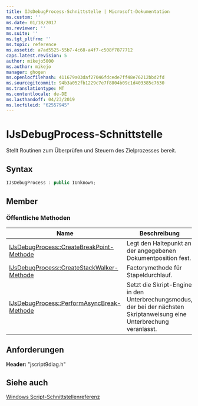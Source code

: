 ```yaml
---
title: IJsDebugProcess-Schnittstelle | Microsoft-Dokumentation
ms.custom: ''
ms.date: 01/18/2017
ms.reviewer: ''
ms.suite: ''
ms.tgt_pltfrm: ''
ms.topic: reference
ms.assetid: a7ad5525-55b7-4c68-a4f7-c508f7877712
caps.latest.revision: 5
author: mikejo5000
ms.author: mikejo
manager: ghogen
ms.openlocfilehash: 411679a03daf27046fdcede7ff48e76212bbd2fd
ms.sourcegitcommit: 94b3a052fb1229c7e7f8804b09c1d403385c7630
ms.translationtype: MT
ms.contentlocale: de-DE
ms.lasthandoff: 04/23/2019
ms.locfileid: "62557945"
---
```

# <a name="ijsdebugprocess-interface"></a>IJsDebugProcess-Schnittstelle
Stellt Routinen zum Überprüfen und Steuern des Zielprozesses bereit.  
  
## <a name="syntax"></a>Syntax  
  
```cpp
IJsDebugProcess : public IUnknown;  
```  
  
## <a name="members"></a>Member  
  
### <a name="public-methods"></a>Öffentliche Methoden  
  
|Name|Beschreibung|  
|----------|-----------------|  
|[IJsDebugProcess::CreateBreakPoint-Methode](../../winscript/reference/ijsdebugprocess-createbreakpoint-method.md)|Legt den Haltepunkt an der angegebenen Dokumentposition fest.|  
|[IJsDebugProcess::CreateStackWalker-Methode](../../winscript/reference/ijsdebugprocess-createstackwalker-method.md)|Factorymethode für Stapeldurchlauf.|  
|[IJsDebugProcess::PerformAsyncBreak-Methode](../../winscript/reference/ijsdebugprocess-performasyncbreak-method.md)|Setzt die Skript-Engine in den Unterbrechungsmodus, der bei der nächsten Skriptanweisung eine Unterbrechung veranlasst.|  
  
## <a name="requirements"></a>Anforderungen  
 **Header:** "jscript9diag.h"  
  
## <a name="see-also"></a>Siehe auch  
 [Windows Script-Schnittstellenreferenz](../../winscript/reference/windows-script-interfaces-reference.md)